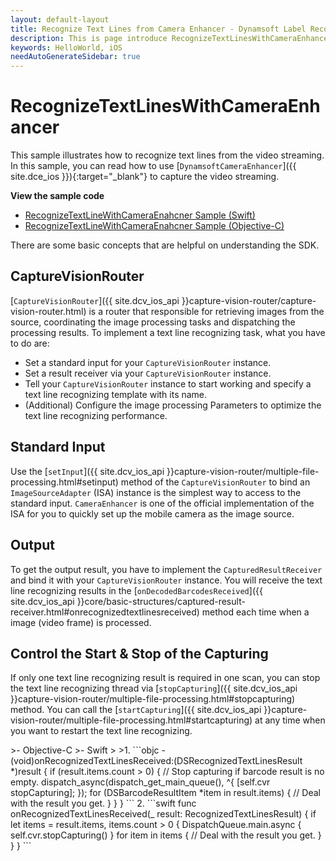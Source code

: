 ```yaml
---
layout: default-layout
title: Recognize Text Lines from Camera Enhancer - Dynamsoft Label Recognizer iOS edition
description: This is page introduce RecognizeTextLinesWithCameraEnhancer sample of Dynamsoft Label Recognizer iOS edition.
keywords: HelloWorld, iOS
needAutoGenerateSidebar: true
---
```


# RecognizeTextLinesWithCameraEnhancer

This sample illustrates how to recognize text lines from the video streaming. In this sample, you can read how to use [`DynamsoftCameraEnhancer`]({{ site.dce_ios }}){:target="_blank"} to capture the video streaming.

**View the sample code**

* <a href="https://github.com/Dynamsoft/label-recognizer-mobile-samples/tree/main/ios/HelloWorld/ReadTextLinesWithCameraEnhancer/" target="_blank">RecognizeTextLineWithCameraEnahcner Sample (Swift)</a>
* <a href="https://github.com/Dynamsoft/label-recognizer-mobile-samples/tree/main/ios/HelloWorld/ReadTextLinesWithCameraEnhancerObjc/" target="_blank">RecognizeTextLineWithCameraEnahcner Sample (Objective-C)</a>

There are some basic concepts that are helpful on understanding the SDK.

## CaptureVisionRouter

[`CaptureVisionRouter`]({{ site.dcv_ios_api }}capture-vision-router/capture-vision-router.html) is a router that responsible for retrieving images from the source, coordinating the image processing tasks and dispatching the processing results. To implement a text line recognizing task, what you have to do are:

* Set a standard input for your `CaptureVisionRouter` instance.
* Set a result receiver via your `CaptureVisionRouter` instance.
* Tell your `CaptureVisionRouter` instance to start working and specify a text line recognizing template with its name.
* (Additional) Configure the image processing Parameters to optimize the text line recognizing performance.

## Standard Input

Use the [`setInput`]({{ site.dcv_ios_api }}capture-vision-router/multiple-file-processing.html#setinput) method of the `CaptureVisionRouter` to bind an `ImageSourceAdapter` (ISA) instance is the simplest way to access to the standard input. `CameraEnhancer` is one of the official implementation of the ISA for you to quickly set up the mobile camera as the image source.

## Output

To get the output result, you have to implement the `CapturedResultReceiver` and bind it with your `CaptureVisionRouter` instance. You will receive the text line recognizing results in the [`onDecodedBarcodesReceived`]({{ site.dcv_ios_api }}core/basic-structures/captured-result-receiver.html#onrecognizedtextlinesreceived) method each time when a image (video frame) is processed.

## Control the Start & Stop of the Capturing

If only one text line recognizing result is required in one scan, you can stop the text line recognizing thread via [`stopCapturing`]({{ site.dcv_ios_api }}capture-vision-router/multiple-file-processing.html#stopcapturing) method. You can call the [`startCapturing`]({{ site.dcv_ios_api }}capture-vision-router/multiple-file-processing.html#startcapturing) at any time when you want to restart the text line recognizing.

<div class="sample-code-prefix"></div>
>- Objective-C
>- Swift
>
>1. 
```objc
- (void)onRecognizedTextLinesReceived:(DSRecognizedTextLinesResult *)result {
   if (result.items.count > 0) {
          // Stop capturing if barcode result is no empty.
          dispatch_async(dispatch_get_main_queue(), ^{
             [self.cvr stopCapturing];
          });
          for (DSBarcodeResultItem *item in result.items) {
             // Deal with the result you get.
          }
   }
}
```
2. 
```swift
func onRecognizedTextLinesReceived(_ result: RecognizedTextLinesResult) {
   if let items = result.items, items.count > 0 {
          DispatchQueue.main.async {
             self.cvr.stopCapturing()
          }
          for item in items {
             // Deal with the result you get.
          }
   }
}
```
